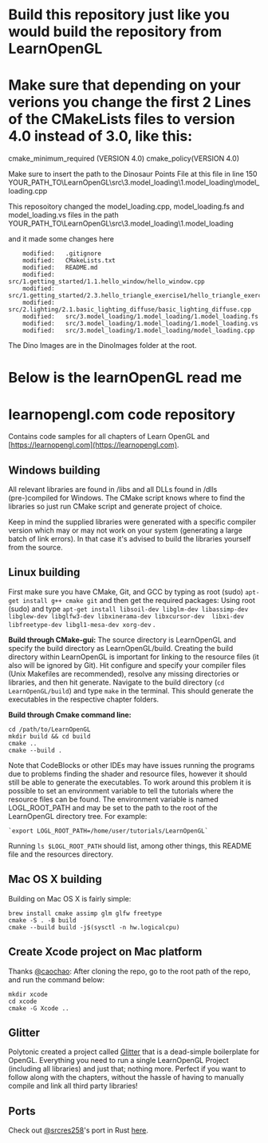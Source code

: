 # Build this repository just like you would build the repository from LearnOpenGL
# Make sure that depending on your verions you change the first 2 Lines of the CMakeLists files to version 4.0 instead of 3.0, like this:

cmake_minimum_required (VERSION 4.0)
cmake_policy(VERSION 4.0)

Make sure to insert the path to the Dinosaur Points File at this file in line 150
YOUR_PATH_TO\LearnOpenGL\src\3.model_loading\1.model_loading\model_loading.cpp

This reposoitory changed the model_loading.cpp, model_loading.fs and model_loading.vs files in the path YOUR_PATH_TO\LearnOpenGL\src\3.model_loading\1.model_loading

and it made some changes here


        modified:   .gitignore
        modified:   CMakeLists.txt
        modified:   README.md
        modified:   src/1.getting_started/1.1.hello_window/hello_window.cpp
        modified:   src/1.getting_started/2.3.hello_triangle_exercise1/hello_triangle_exercise1.cpp
        modified:   src/2.lighting/2.1.basic_lighting_diffuse/basic_lighting_diffuse.cpp
        modified:   src/3.model_loading/1.model_loading/1.model_loading.fs
        modified:   src/3.model_loading/1.model_loading/1.model_loading.vs
        modified:   src/3.model_loading/1.model_loading/model_loading.cpp


The Dino Images are in the DinoImages folder at the root.



# Below is the learnOpenGL read me
# learnopengl.com code repository
Contains code samples for all chapters of Learn OpenGL and [https://learnopengl.com](https://learnopengl.com). 

## Windows building
All relevant libraries are found in /libs and all DLLs found in /dlls (pre-)compiled for Windows. 
The CMake script knows where to find the libraries so just run CMake script and generate project of choice.

Keep in mind the supplied libraries were generated with a specific compiler version which may or may not work on your system (generating a large batch of link errors). In that case it's advised to build the libraries yourself from the source.

## Linux building
First make sure you have CMake, Git, and GCC by typing as root (sudo) `apt-get install g++ cmake git` and then get the required packages:
Using root (sudo) and type `apt-get install libsoil-dev libglm-dev libassimp-dev libglew-dev libglfw3-dev libxinerama-dev libxcursor-dev  libxi-dev libfreetype-dev libgl1-mesa-dev xorg-dev` .

**Build through CMake-gui:** The source directory is LearnOpenGL and specify the build directory as LearnOpenGL/build. Creating the build directory within LearnOpenGL is important for linking to the resource files (it also will be ignored by Git). Hit configure and specify your compiler files (Unix Makefiles are recommended), resolve any missing directories or libraries, and then hit generate. Navigate to the build directory (`cd LearnOpenGL/build`) and type `make` in the terminal. This should generate the executables in the respective chapter folders.

**Build through Cmake command line:**
```
cd /path/to/LearnOpenGL
mkdir build && cd build
cmake ..
cmake --build .
```

Note that CodeBlocks or other IDEs may have issues running the programs due to problems finding the shader and resource files, however it should still be able to generate the executables. To work around this problem it is possible to set an environment variable to tell the tutorials where the resource files can be found. The environment variable is named LOGL_ROOT_PATH and may be set to the path to the root of the LearnOpenGL directory tree. For example:

    `export LOGL_ROOT_PATH=/home/user/tutorials/LearnOpenGL`

Running `ls $LOGL_ROOT_PATH` should list, among other things, this README file and the resources directory.

## Mac OS X building
Building on Mac OS X is fairly simple:
```
brew install cmake assimp glm glfw freetype
cmake -S . -B build
cmake --build build -j$(sysctl -n hw.logicalcpu)
```
## Create Xcode project on Mac platform
Thanks [@caochao](https://github.com/caochao):
After cloning the repo, go to the root path of the repo, and run the command below:
```
mkdir xcode
cd xcode
cmake -G Xcode ..
```

## Glitter
Polytonic created a project called [Glitter](https://github.com/Polytonic/Glitter) that is a dead-simple boilerplate for OpenGL. 
Everything you need to run a single LearnOpenGL Project (including all libraries) and just that; nothing more. 
Perfect if you want to follow along with the chapters, without the hassle of having to manually compile and link all third party libraries!

## Ports
Check out [@srcres258](https://github.com/srcres258)'s port in Rust [here](https://github.com/srcres258/learnopengl-rust/).
